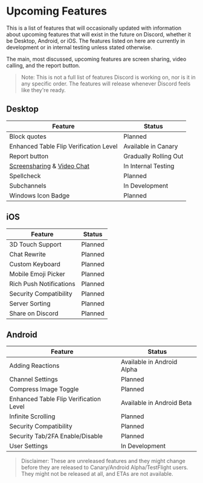 <!-- TITLE: Upcoming Features -->
<!-- SUBTITLE: A quick summary of Upcoming Features -->

# Upcoming Features
This is a list of features that will occasionally updated with information about upcoming features that will exist in the future on Discord, whether it be Desktop, Android, or iOS. The features listed on here are currently in development or in internal testing unless stated otherwise.

The main, most discussed, upcoming features are screen sharing, video calling, and the report button.

> Note: This is not a full list of features Discord is working on, nor is it in any specific order. The features will release whenever Discord feels like they're ready.

## Desktop

|													Feature															|				Status					|
|-------------------------------------------------------------|-----------------------|
| Block quotes																								| Planned								|
| Enhanced Table Flip Verification Level											| Available in Canary		|   
| Report button																								| Gradually Rolling Out	|
| [Screensharing](/screensharing) & [Video Chat](/video-chat)	| In Internal Testing		|
| Spellcheck																									| Planned								|
| Subchannels																									| In Development				|
| Windows Icon Badge																					| Planned								|

## iOS
|					Feature					| Status	|
|-------------------------|---------|
| 3D Touch Support				| Planned |
| Chat Rewrite						| Planned |
| Custom Keyboard					| Planned |
| Mobile Emoji Picker			| Planned |
| Rich Push Notifications	| Planned |
| Security Compatibility	| Planned |
| Server Sorting					| Planned |
| Share on Discord				| Planned |

## Android
|								Feature										|						Status						|
|-----------------------------------------|-----------------------------|
| Adding Reactions												| Available in Android Alpha	|
| Channel Settings												| Planned											|
| Compress Image Toggle										| Planned											|
| Enhanced Table Flip Verification Level	| Available in Android Beta		|
| Infinite Scrolling											| Planned											|
| Security Compatibility									| Planned											|
| Security Tab/2FA Enable/Disable					| Planned											|
| User Settings														| In Development							|

> Disclaimer: These are unreleased features and they might change before they are released to Canary/Android Alpha/TestFlight users. They might not be released at all, and  ETAs are not available.